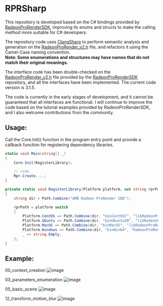 # RPRSharp

This repository is developed based on the C# bindings provided by [RadeonProRenderSDK](https://github.com/GPUOpen-LibrariesAndSDKs/RadeonProRenderSDK), improving its enums and structs to make the calling method more suitable for C# developers.

The repository code uses [ClangSharp](https://github.com/dotnet/ClangSharp) to perform semantic analysis and generation on the [RadeonProRender_v2.h](https://github.com/GPUOpen-LibrariesAndSDKs/RadeonProRenderSDK/blob/master/RadeonProRender/inc/RadeonProRender_v2.h) file, and refactors it using the Camel-Case naming convention.\
**Note: Some enumerations and structures may have names that do not match their original meanings.**

The interface code has been double-checked on the [RadeonProRender_v2.h](https://github.com/GPUOpen-LibrariesAndSDKs/RadeonProRenderSDK/blob/master/RadeonProRender/inc/RadeonProRender_v2.h) file provided by the [RadeonProRenderSDK](https://github.com/GPUOpen-LibrariesAndSDKs/RadeonProRenderSDK) repository, and all the interfaces have been implemented. The current code version is 3.1.5.

The code is currently in the early stages of development, and it cannot be guaranteed that all interfaces are functional. I will continue to improve the code based on the tutorial examples provided by RadeonProRenderSDK, and I also welcome contributions from the community.

## Usage:
Call the Core.Init() function in the program entry point and provide a callback function for registering dependency libraries.
```csharp
static void Main(string[] _)
{
    Core.Init(RegisterLibrary);

    // code
    Rpr.Create....;
}

private static void RegisterLibrary(Platform platform, out string rprPath)
{
    string dir = Path.Combine("AMD Radeon ProRender SDK");

    rprPath = platform switch
    {
        Platform.CentOS => Path.Combine(dir, "binCentOS7", "libRadeonProRender64.so"),
        Platform.Ubuntu => Path.Combine(dir, "binUbuntu20", "libRadeonProRender64.so"),
        Platform.MacOS => Path.Combine(dir, "binMacOS", "libRadeonProRender64.dylib"),
        Platform.Windows => Path.Combine(dir, "binWin64", "RadeonProRender64.dll"),
        _ => string.Empty,
    };
}
```
## Example:
00_context_creation
![image](https://github.com/qian-o/RPRSharp/assets/84434846/b0ba6bca-a2ba-479e-9052-5a9f8372a4cb)

03_parameters_enumeration
![image](https://github.com/qian-o/RPRSharp/assets/84434846/1de4ebff-80d2-40f5-8c4a-c22655958e5e)

05_basic_scene
![image](https://github.com/qian-o/RPRSharp/assets/84434846/4dfd3749-de1e-49e2-9f7f-1eafaf17bec1)

12_transform_motion_blur
![image](https://github.com/qian-o/RPRSharp/assets/84434846/366f9571-2fc0-42c7-aea3-de2aefeaf1a6)
